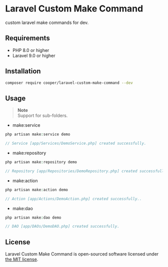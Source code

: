 # Laravel Custom Make Command

custom laravel make commands for dev.

## Requirements

- PHP 8.0 or higher
- Laravel 9.0 or higher

## Installation

```bash
composer require cooper/laravel-custom-make-command --dev
```

## Usage

> **Note**  
> Support for sub-folders. 

* make:service

```php
php artisan make:service demo 

// Service [app/Services/DemoService.php] created successfully.
```

* make:repository

```php
php artisan make:repository demo

// Repository [app/Repositories/DemoRepository.php] created successfully.
```

* make:action

```php
php artisan make:action demo

// Action [app/Actions/DemoAction.php] created successfully..
```

* make:dao

```php
php artisan make:dao demo

// DAO [app/DAOs/DemoDAO.php] created successfully.
```

## License

Laravel Custom Make Command is open-sourced software licensed under [the MIT license](LICENSE.md).